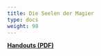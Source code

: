 ```yaml
---
title: Die Seelen der Magier
type: docs
weight: 98
---
```


[**Handouts (PDF)**](/sdm/Handouts.pdf)  